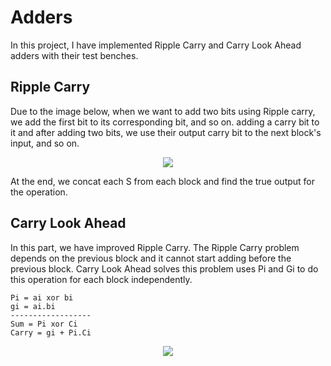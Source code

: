 # Adders
In this project, I have implemented Ripple Carry and Carry Look Ahead adders with their test benches.
## Ripple Carry
Due to the image below, when we want to add two bits using Ripple carry, we add the first bit to its corresponding bit, and so on.
adding a carry bit to it and after adding two bits, we use their output carry bit to the next block's input, and so on.
<p align="center">
  <img src="https://github.com/user-attachments/assets/d54451ec-454b-48ec-aad3-e23aa79036aa">
</p>
At the end, we concat each S from each block and find the true output for the operation.

## Carry Look Ahead
In this part, we have improved Ripple Carry. The Ripple Carry problem depends on the previous block and it cannot start adding before the previous block. Carry Look Ahead solves this
problem uses Pi and Gi to do this operation for each block independently.
<p align="center">
  
```
Pi = ai xor bi
gi = ai.bi
------------------
Sum = Pi xor Ci
Carry = gi + Pi.Ci
```
</p>

<p align="center">
  <img src="https://github.com/user-attachments/assets/d122edb7-36cd-472d-bb68-21b5b4041d00">
</p>

